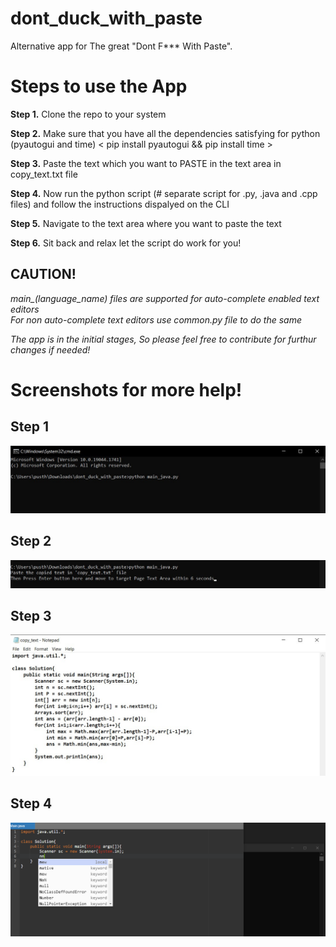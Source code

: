 # dont_duck_with_paste
Alternative app for The great "Dont F*** With Paste".

# Steps to use the App
<b>Step 1.</b> Clone the repo to your system

<b>Step 2.</b> Make sure that you have all the dependencies satisfying for python (pyautogui and time) < pip install pyautogui && pip install time >

<b>Step 3.</b> Paste the text which you want to PASTE in the text area in copy_text.txt file 

<b>Step 4.</b> Now run the python script (# separate script for .py, .java and .cpp files) and follow the instructions dispalyed on the CLI

<b>Step 5.</b> Navigate to the text area where you want to paste the text

<b>Step 6.</b> Sit back and relax let the script do work for you!

<h2>CAUTION!</h2>

<i> main_(language_name) files are supported for auto-complete enabled text editors <br>
  For non auto-complete text editors use common.py file to do the same <br>
  
  The app is in the initial stages, So please feel free to contribute for furthur changes if needed!
</i>

# Screenshots for more help!
<h2> Step 1</h2>
<img src="images/1.jpg">
<h2> Step 2</h2>
<img src="images/2.jpg">
<h2> Step 3</h2>
<img src="images/3.jpg">
<h2> Step 4</h2>
<img src="images/4.png">

